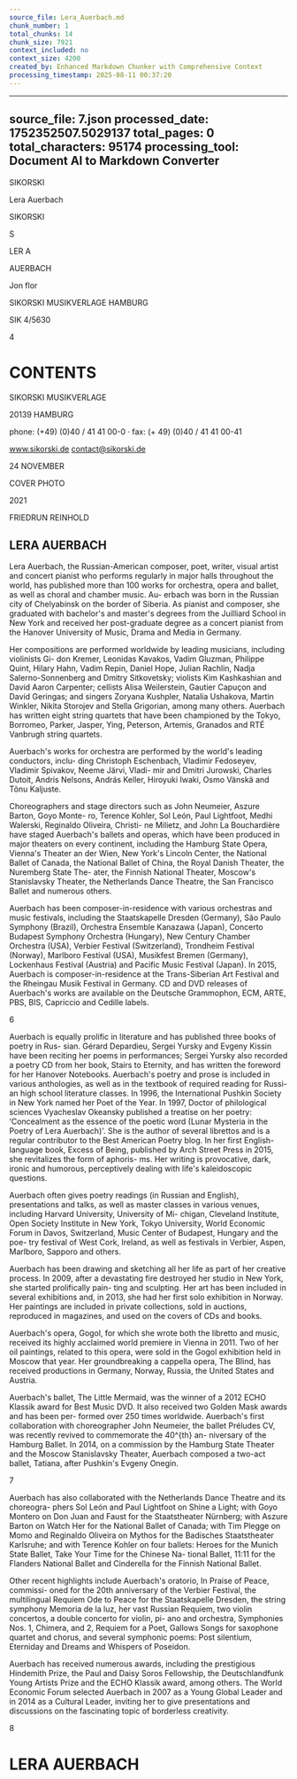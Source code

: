```yaml
---
source_file: Lera_Auerbach.md
chunk_number: 1
total_chunks: 14
chunk_size: 7921
context_included: no
context_size: 4200
created_by: Enhanced Markdown Chunker with Comprehensive Context
processing_timestamp: 2025-08-11 00:37:20
---
```


---
source_file: 7.json
processed_date: 1752352507.5029137
total_pages: 0
total_characters: 95174
processing_tool: Document AI to Markdown Converter
---
SIKORSKI

Lera Auerbach

SIKORSKI

S

LER A

AUERBACH

Jon flor

SIKORSKI MUSIKVERLAGE HAMBURG

SIK 4/5630

4

# CONTENTS

SIKORSKI MUSIKVERLAGE

20139 HAMBURG

phone: (+49) (0)40 / 41 41 00-0 · fax: (+ 49) (0)40 / 41 41 00-41

www.sikorski.de contact@sikorski.de

24 NOVEMBER

COVER PHOTO

2021

FRIEDRUN REINHOLD

## LERA AUERBACH

Lera Auerbach, the Russian-American composer, poet, writer, visual artist and concert pianist who performs regularly in major halls throughout the world, has published more than 100 works for orchestra, opera and ballet, as well as choral and chamber music. Au- erbach was born in the Russian city of Chelyabinsk on the border of Siberia. As pianist and composer, she graduated with bachelor's and master's degrees from the Juilliard School in New York and received her post-graduate degree as a concert pianist from the Hanover University of Music, Drama and Media in Germany.

Her compositions are performed worldwide by leading musicians, including violinists Gi- don Kremer, Leonidas Kavakos, Vadim Gluzman, Philippe Quint, Hilary Hahn, Vadim Repin, Daniel Hope, Julian Rachlin, Nadja Salerno-Sonnenberg and Dmitry Sitkovetsky; violists Kim Kashkashian and David Aaron Carpenter; cellists Alisa Weilerstein, Gautier Capuçon and David Geringas; and singers Zoryana Kushpler, Natalia Ushakova, Martin Winkler, Nikita Storojev and Stella Grigorian, among many others. Auerbach has written eight string quartets that have been championed by the Tokyo, Borromeo, Parker, Jasper, Ying, Peterson, Artemis, Granados and RTÉ Vanbrugh string quartets.

Auerbach's works for orchestra are performed by the world's leading conductors, inclu- ding Christoph Eschenbach, Vladimir Fedoseyev, Vladimir Spivakov, Neeme Järvi, Vladi- mir and Dmitri Jurowski, Charles Dutoit, Andris Nelsons, András Keller, Hiroyuki Iwaki, Osmo Vänskä and Tõnu Kaljuste.

Choreographers and stage directors such as John Neumeier, Aszure Barton, Goyo Monte- ro, Terence Kohler, Sol León, Paul Lightfoot, Medhi Walerski, Reginaldo Oliveira, Christi- ne Milietz, and John La Bouchardière have staged Auerbach's ballets and operas, which have been produced in major theaters on every continent, including the Hamburg State Opera, Vienna's Theater an der Wien, New York's Lincoln Center, the National Ballet of Canada, the National Ballet of China, the Royal Danish Theater, the Nuremberg State The- ater, the Finnish National Theater, Moscow's Stanislavsky Theater, the Netherlands Dance Theatre, the San Francisco Ballet and numerous others.

Auerbach has been composer-in-residence with various orchestras and music festivals, including the Staatskapelle Dresden (Germany), São Paulo Symphony (Brazil), Orchestra Ensemble Kanazawa (Japan), Concerto Budapest Symphony Orchestra (Hungary), New Century Chamber Orchestra (USA), Verbier Festival (Switzerland), Trondheim Festival (Norway), Marlboro Festival (USA), Musikfest Bremen (Germany), Lockenhaus Festival (Austria) and Pacific Music Festival (Japan). In 2015, Auerbach is composer-in-residence at the Trans-Siberian Art Festival and the Rheingau Musik Festival in Germany. CD and DVD releases of Auerbach's works are available on the Deutsche Grammophon, ECM, ARTE, PBS, BIS, Capriccio and Cedille labels.

6

Auerbach is equally prolific in literature and has published three books of poetry in Rus- sian. Gérard Depardieu, Sergei Yursky and Evgeny Kissin have been reciting her poems in performances; Sergei Yursky also recorded a poetry CD from her book, Stairs to Eternity, and has written the foreword for her Hanover Notebooks. Auerbach's poetry and prose is included in various anthologies, as well as in the textbook of required reading for Russi- an high school literature classes. In 1996, the International Pushkin Society in New York named her Poet of the Year. In 1997, Doctor of philological sciences Vyacheslav Okeansky published a treatise on her poetry: ‘Concealment as the essence of the poetic word (Lunar Mysteria in the Poetry of Lera Auerbach)'. She is the author of several librettos and is a regular contributor to the Best American Poetry blog. In her first English-language book, Excess of Being, published by Arch Street Press in 2015, she revitalizes the form of aphoris- ms. Her writing is provocative, dark, ironic and humorous, perceptively dealing with life's kaleidoscopic questions.

Auerbach often gives poetry readings (in Russian and English), presentations and talks, as well as master classes in various venues, including Harvard University, University of Mi- chigan, Cleveland Institute, Open Society Institute in New York, Tokyo University, World Economic Forum in Davos, Switzerland, Music Center of Budapest, Hungary and the poe- try festival of West Cork, Ireland, as well as festivals in Verbier, Aspen, Marlboro, Sapporo and others.

Auerbach has been drawing and sketching all her life as part of her creative process. In 2009, after a devastating fire destroyed her studio in New York, she started prolifically pain- ting and sculpting. Her art has been included in several exhibitions and, in 2013, she had her first solo exhibition in Norway. Her paintings are included in private collections, sold in auctions, reproduced in magazines, and used on the covers of CDs and books.

Auerbach's opera, Gogol, for which she wrote both the libretto and music, received its highly acclaimed world premiere in Vienna in 2011. Two of her oil paintings, related to this opera, were sold in the Gogol exhibition held in Moscow that year. Her groundbreaking a cappella opera, The Blind, has received productions in Germany, Norway, Russia, the United States and Austria.

Auerbach's ballet, The Little Mermaid, was the winner of a 2012 ECHO Klassik award for Best Music DVD. It also received two Golden Mask awards and has been per- formed over 250 times worldwide. Auerbach's first collaboration with choreographer John Neumeier, the ballet Préludes CV, was recently revived to commemorate the 40^{th} an- niversary of the Hamburg Ballet. In 2014, on a commission by the Hamburg State Theater and the Moscow Stanislavsky Theater, Auerbach composed a two-act ballet, Tatiana, after Pushkin's Evgeny Onegin.

7

Auerbach has also collaborated with the Netherlands Dance Theatre and its choreogra- phers Sol León and Paul Lightfoot on Shine a Light; with Goyo Montero on Don Juan and Faust for the Staatstheater Nürnberg; with Aszure Barton on Watch Her for the National Ballet of Canada; with Tim Plegge on Momo and Reginaldo Oliveira on Mythos for the Badisches Staatstheater Karlsruhe; and with Terence Kohler on four ballets: Heroes for the Munich State Ballet, Take Your Time for the Chinese Na- tional Ballet, 11:11 for the Flanders National Ballet and Cinderella for the Finnish National Ballet.

Other recent highlights include Auerbach's oratorio, In Praise of Peace, commissi- oned for the 20th anniversary of the Verbier Festival, the multilingual Requiem Ode to Peace for the Staatskapelle Dresden, the string symphony Memoria de la luz, her vast Russian Requiem, two violin concertos, a double concerto for violin, pi- ano and orchestra, Symphonies Nos. 1, Chimera, and 2, Requiem for a Poet, Gallows Songs for saxophone quartet and chorus, and several symphonic poems: Post silentium, Eterniday and Dreams and Whispers of Poseidon.

Auerbach has received numerous awards, including the prestigious Hindemith Prize, the Paul and Daisy Soros Fellowship, the Deutschlandfunk Young Artists Prize and the ECHO Klassik award, among others. The World Economic Forum selected Auerbach in 2007 as a Young Global Leader and in 2014 as a Cultural Leader, inviting her to give presentations and discussions on the fascinating topic of borderless creativity.

8

# LERA AUERBACH
